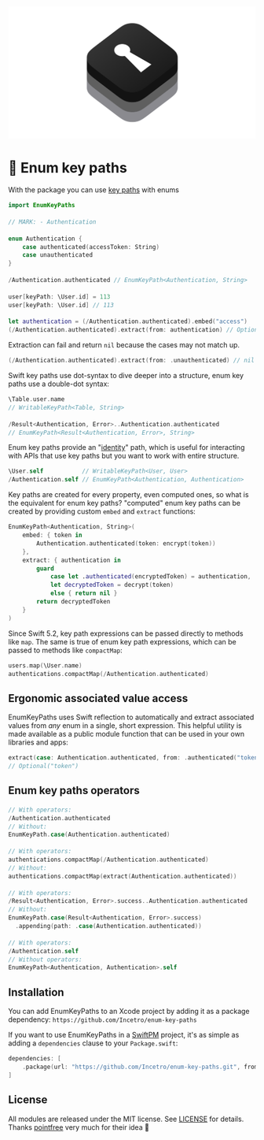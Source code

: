 ![](enum-key-paths.png)

# 🔌 Enum key paths

With the package you can use [key paths](https://developer.apple.com/documentation/swift/swift_standard_library/key-path_expressions) with enums

``` swift
import EnumKeyPaths

// MARK: - Authentication

enum Authentication {
    case authenticated(accessToken: String)
    case unauthenticated
}

/Authentication.authenticated // EnumKeyPath<Authentication, String>

user[keyPath: \User.id] = 113
user[keyPath: \User.id] // 113

let authentication = (/Authentication.authenticated).embed("access")
(/Authentication.authenticated).extract(from: authentication) // Optional("access")
```

Extraction can fail and return `nil` because the cases may not match up.

``` swift
(/Authentication.authenticated).extract(from: .unauthenticated) // nil
```

Swift key paths use dot-syntax to dive deeper into a structure, enum key paths use a double-dot syntax:

``` swift
\Table.user.name
// WritableKeyPath<Table, String>

/Result<Authentication, Error>..Authentication.authenticated
// EnumKeyPath<Result<Authentication, Error>, String>
```

Enum key paths provide an "[identity](https://github.com/apple/swift-evolution/blob/master/proposals/0227-identity-keypath.md)" path, which is useful for interacting with APIs that use key paths but you want to work with entire structure.

``` swift
\User.self           // WritableKeyPath<User, User>
/Authentication.self // EnumKeyPath<Authentication, Authentication>
```

Key paths are created for every property, even computed ones, so what is the equivalent for enum key paths? "computed" enum key paths can be created by providing custom `embed` and `extract` functions:

``` swift
EnumKeyPath<Authentication, String>(
    embed: { token in
        Authentication.authenticated(token: encrypt(token))
    },
    extract: { authentication in
        guard
            case let .authenticated(encryptedToken) = authentication,
            let decryptedToken = decrypt(token)
            else { return nil }
        return decryptedToken
    }
)
```

Since Swift 5.2, key path expressions can be passed directly to methods like `map`. The same is true of enum key path expressions, which can be passed to methods like `compactMap`:

``` swift
users.map(\User.name)
authentications.compactMap(/Authentication.authenticated)
```

## Ergonomic associated value access

EnumKeyPaths uses Swift reflection to automatically and extract associated values from _any_ enum in a single, short expression. This helpful utility is made available as a public module function that can be used in your own libraries and apps:

``` swift
extract(case: Authentication.authenticated, from: .authenticated("token"))
// Optional("token")
```

## Enum key paths operators

``` swift
// With operators:
/Authentication.authenticated
// Without:
EnumKeyPath.case(Authentication.authenticated)

// With operators:
authentications.compactMap(/Authentication.authenticated)
// Without:
authentications.compactMap(extract(Authentication.authenticated))

// With operators:
/Result<Authentication, Error>.success..Authentication.authenticated
// Without:
EnumKeyPath.case(Result<Authentication, Error>.success)
  .appending(path: .case(Authentication.authenticated))

// With operators:
/Authentication.self
// Without operators:
EnumKeyPath<Authentication, Authentication>.self
```

## Installation

You can add EnumKeyPaths to an Xcode project by adding it as a package dependency:
`https://github.com/Incetro/enum-key-paths`

If you want to use EnumKeyPaths in a [SwiftPM](https://swift.org/package-manager/) project, it's as simple as adding a `dependencies` clause to your `Package.swift`:

``` swift
dependencies: [
    .package(url: "https://github.com/Incetro/enum-key-paths.git", from: "0.0.1")
]
```

## License

All modules are released under the MIT license. See [LICENSE](LICENSE) for details.
Thanks [pointfree](https://github.com/pointfreeco/swift-case-paths) very much for their idea 🖤
